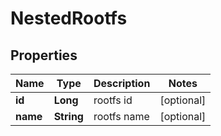 # NestedRootfs

## Properties
Name | Type | Description | Notes
------------ | ------------- | ------------- | -------------
**id** | **Long** | rootfs id |  [optional]
**name** | **String** | rootfs name |  [optional]
